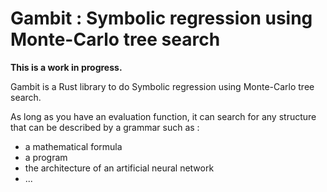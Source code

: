 # Gambit : Symbolic regression using Monte-Carlo tree search

**This is a work in progress.**

Gambit is a Rust library to do Symbolic regression using Monte-Carlo tree search.

As long as you have an evaluation function, it can search for any structure that can be described by a grammar such as :
- a mathematical formula
- a program
- the architecture of an artificial neural network
- ...


